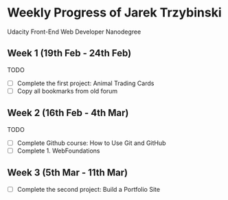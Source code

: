 # Weekly Progress of Jarek Trzybinski #
Udacity Front-End Web Developer Nanodegree

## Week 1 (19th Feb - 24th Feb) ##
TODO
- [ ] Complete the first project: Animal Trading Cards
- [ ] Copy all bookmarks from old forum

## Week 2 (16th Feb - 4th Mar) ##
TODO
- [ ] Complete Github course: How to Use Git and GitHub
- [ ] Complete 1. WebFoundations

## Week 3 (5th Mar - 11th Mar) ##
- [ ] Complete the second project: Build a Portfolio Site

